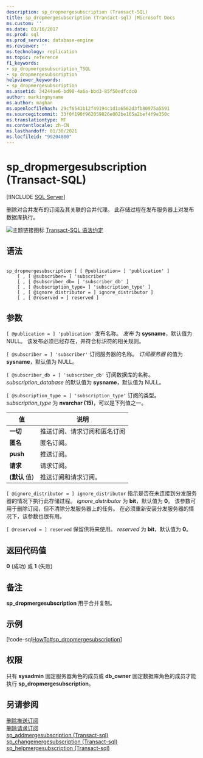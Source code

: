 ```yaml
---
description: sp_dropmergesubscription (Transact-SQL)
title: sp_dropmergesubscription (Transact-sql) |Microsoft Docs
ms.custom: ''
ms.date: 03/16/2017
ms.prod: sql
ms.prod_service: database-engine
ms.reviewer: ''
ms.technology: replication
ms.topic: reference
f1_keywords:
- sp_dropmergesubscription_TSQL
- sp_dropmergesubscription
helpviewer_keywords:
- sp_dropmergesubscription
ms.assetid: 34244ae6-bd98-4a6a-bbd3-85f50edfcdc0
author: markingmyname
ms.author: maghan
ms.openlocfilehash: 29cf6541b12f49194c1d1a6562d3fb80975a5591
ms.sourcegitcommit: 33f0f190f962059826e002be165a2bef4f9e350c
ms.translationtype: MT
ms.contentlocale: zh-CN
ms.lasthandoff: 01/30/2021
ms.locfileid: "99204800"
---
```

# <a name="sp_dropmergesubscription-transact-sql"></a>sp_dropmergesubscription (Transact-SQL)
[!INCLUDE [SQL Server](../../includes/applies-to-version/sqlserver.md)]

  删除对合并发布的订阅及其关联的合并代理。 此存储过程在发布服务器上对发布数据库执行。  
  
 ![主题链接图标](../../database-engine/configure-windows/media/topic-link.gif "“主题链接”图标") [Transact-SQL 语法约定](../../t-sql/language-elements/transact-sql-syntax-conventions-transact-sql.md)  
  
## <a name="syntax"></a>语法  
  
```  
  
sp_dropmergesubscription [ [ @publication= ] 'publication' ]   
    [ , [ @subscriber= ] 'subscriber'    
    [ , [ @subscriber_db= ] 'subscriber_db' ]   
    [ , [ @subscription_type= ] 'subscription_type' ]   
    [ , [ @ignore_distributor = ] ignore_distributor ]   
    [ , [ @reserved = ] reserved ]  
```  
  
## <a name="arguments"></a>参数  
`[ @publication = ] 'publication'` 发布名称。 *发布* 为 **sysname**，默认值为 NULL。 该发布必须已经存在，并符合标识符的相关规则。  
  
`[ @subscriber = ] 'subscriber'` 订阅服务器的名称。 *订阅服务器* 的值为 **sysname**，默认值为 NULL。  
  
`[ @subscriber_db = ] 'subscriber_db'` 订阅数据库的名称。 *subscription_database* 的默认值为 **sysname**，默认值为 NULL。  
  
`[ @subscription_type = ] 'subscription_type'` 订阅的类型。 *subscription_type* 为 **nvarchar (15)**，可以是下列值之一。  
  
|值|说明|  
|-----------|-----------------|  
|**一切**|推送订阅、请求订阅和匿名订阅|  
|**匿名**|匿名订阅。|  
|**push**|推送订阅。|  
|**请求**|请求订阅。|  
|**(默认** 值) |推送订阅和请求订阅。|  
  
`[ @ignore_distributor = ] ignore_distributor` 指示是否在未连接到分发服务器的情况下执行此存储过程。 *ignore_distributor* 为 **bit**，默认值为 **0**。 该参数可用于删除订阅，但不清除分发服务器上的任务。 在必须重新安装分发服务器的情况下，该参数也很有用。  
  
`[ @reserved = ] reserved` 保留供将来使用。 *reserved* 为 **bit**，默认值为 **0**。  
  
## <a name="return-code-values"></a>返回代码值  
 **0** (成功) 或 **1** (失败)   
  
## <a name="remarks"></a>备注  
 **sp_dropmergesubscription** 用于合并复制。  
  
## <a name="example"></a>示例  
 [!code-sql[HowTo#sp_dropmergesubscription](../../relational-databases/replication/codesnippet/tsql/sp-dropmergesubscription_1.sql)]  
  
## <a name="permissions"></a>权限  
 只有 **sysadmin** 固定服务器角色的成员或 **db_owner** 固定数据库角色的成员才能执行 **sp_dropmergesubscription**。  
  
## <a name="see-also"></a>另请参阅  
 [删除推送订阅](../../relational-databases/replication/delete-a-push-subscription.md)   
 [删除请求订阅](../../relational-databases/replication/delete-a-pull-subscription.md)   
 [sp_addmergesubscription &#40;Transact-sql&#41;](../../relational-databases/system-stored-procedures/sp-addmergesubscription-transact-sql.md)   
 [sp_changemergesubscription &#40;Transact-sql&#41;](../../relational-databases/system-stored-procedures/sp-changemergesubscription-transact-sql.md)   
 [sp_helpmergesubscription &#40;Transact-sql&#41;](../../relational-databases/system-stored-procedures/sp-helpmergesubscription-transact-sql.md)  
  
  
